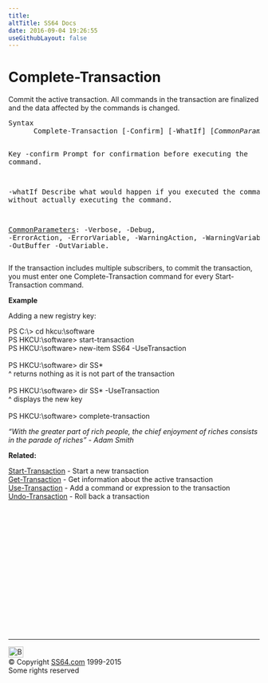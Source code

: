 ```yaml
---
title:
altTitle: SS64 Docs
date: 2016-09-04 19:26:55
useGithubLayout: false
---
```

<!-- #BeginLibraryItem "/Library/head_ps.lbi" --><!-- #EndLibraryItem --><h1>Complete-Transaction</h1>
<p>Commit the active transaction. All commands in the transaction are finalized and the data affected by the commands is changed.</p>
<pre>Syntax
      Complete-Transaction [-Confirm] [-WhatIf] [<i>CommonParameters</i>]

Key
   -confirm
       Prompt for confirmation before executing the command.

   -whatIf
       Describe what would happen if you executed the command without actually
       executing the command.
 
   <a href="common.html">CommonParameters</a>:
       -Verbose, -Debug, -ErrorAction, -ErrorVariable, -WarningAction, -WarningVariable,
       -OutBuffer -OutVariable.</pre>
<p>If the transaction includes multiple subscribers, to commit the transaction, you must enter one Complete-Transaction command for every Start-Transaction command.</p>
<p><b>Example</b></p>
<p>Adding a new registry key:</p>
<p><span class="code">PS C:\&gt; cd hkcu:\software<br>
PS HKCU:\software&gt; start-transaction<br>
PS HKCU:\software&gt; new-item SS64 -UseTransaction<br>    
<br>
PS HKCU:\software&gt; dir SS*</span><br>
^ returns nothing as it is not part of the transaction<br>
<br>
<span class="code">PS HKCU:\software&gt; dir SS* -UseTransaction</span><br>
^ displays the new key<br> 
<br>
<span class="code"> PS HKCU:\software&gt; complete-transaction</span></p>
<p><i>“With the greater part of rich people, the chief enjoyment of riches consists in the parade of riches” - Adam Smith</i></p>
<p><b>Related:</b></p>
<p>  
<a href="start-transaction.html">Start-Transaction</a> - Start a new transaction <br>
<a href="get-transaction.html">Get-Transaction</a> - Get information about the active transaction <a href="use-transaction.html"><br>
Use-Transaction</a> - Add a command or expression to the transaction <a href="undo-transaction.html"><br>
Undo-Transaction</a> - Roll back a transaction</p><!-- #BeginLibraryItem "/Library/foot_ps.lbi" --><p>
<!-- PowerShell300 -->
<ins class="adsbygoogle" style="display:inline-block;width:300px;height:250px" data-ad-client="ca-pub-6140977852749469" data-ad-slot="6253539900"></ins>
<script>
(adsbygoogle = window.adsbygoogle || []).push({});
</script></p>
<hr>
<div id="bl" class="footer"><a href="complete-transaction.html#"><img src="../images/top.png" width="30" height="22" alt="Back to the Top"></a></div>
<div id="br" class="footer, tagline">© Copyright <a href="http://ss64.com/">SS64.com</a> 1999-2015<br>
Some rights reserved</div><!-- #EndLibraryItem -->

